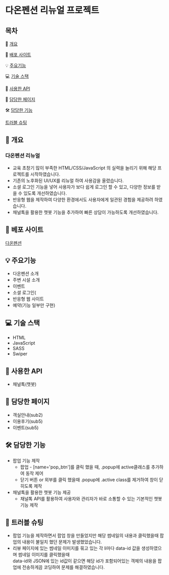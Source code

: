 # 다온펜션 리뉴얼 프로젝트

## 목차

📝 [개요](#-개요)

🔗 [배포 사이트](#-베포-사이트)

💡 [주요기능](#-주요기능)

💻 [기술 스택](#-기술-스택)

🔎 [사용한 API](#-사용한-API)

📖 [담당한 페이지](#-담당한-페이지)

🛠️ [담당한 기능](#-담당한-기능)

[트러블 슈팅](#-트러블-슈팅)

## 📝 개요
 
### 다온펜션 리뉴얼

* 교육 초창기 많이 부족한 HTML/CSS/JavaScript 의 실력을 늘리기 위해 해당 프로젝트를 시작하였습니다.
* 기존의 노후화된 UI/UX를 리뉴얼 하여 사용감을 올렸습니다.
* 소셜 로그인 기능을 넣어 사용자가 보다 쉽게 로그인 할 수 있고, 다양한 정보를 받을 수 있도록 개선하였습니다. 
* 반응형 웹을 제작하여 다양한 환경에서도 사용자에게 일관된 경험을 제공하려 하였습니다.
* 채널톡을 활용한 챗봇 기능을 추가하여 빠른 상담이 가능하도록 개선하였습니다.
  
## 🔗 베포 사이트

[다온펜션](https://qodql.github.io/daon/index.html)

## 💡 주요기능 

* 다온펜션 소개
* 주변 시설 소개
* 이벤트
* 소셜 로그인(
* 반응형 웹 사이트
* 예약(기능 일부만 구현)

## 💻 기술 스택

* HTML
* JavaScript
* SASS
* Swiper

## 🔎 사용한 API 

* 채널톡(챗봇)

## 📖 담당한 페이지

* 객실안내(sub2)
* 이용후기(sub5)
* 이벤트(sub5)

## 🛠️ 담당한 기능

* 팝업 기능 제작
  * 팝업 - [name='pop_btn']를 클릭 했을 때, .popup에 active클래스를 추가하여 동작 제어
  * 닫기 버튼 or 외부를 클릭 했을때 .popup에 .active class를 제거하여 창이 닫히도록 제작
* 채널톡을 활용한 챗봇 기능 제공
  * 채널톡 API를 활용하여 사용자와 관리자가 바로 소통할 수 있는 기본적인 챗봇 기능 제작

## 🚀 트러블 슈팅

* 팝업 기능을 제작하면서 팝업 창을 만들었지만 해당 썸네일의 내용과 클릭했을때 팝업의 내용이 불일치 했던 문제가 발생했었습니다.<br>
 * 리뷰 페이지에 있는 썸네일 이미지를 묶고 있는 각 li마다 data-id 값을 생성하였으며 썸네일 이미지를 클릭했을때<br>
   data-id와 JSON에 있는 id값이 같으면 해당 id가 포함되어있는 객체의 내용을 팝업에 전송하게끔 코딩하여 문제를 해결하였습니다.



